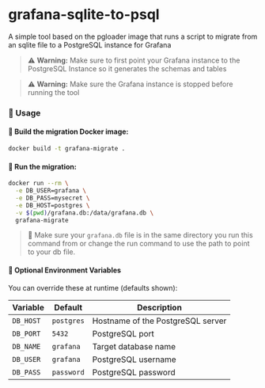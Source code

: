 # grafana-sqlite-to-psql
A simple tool based on the pgloader image that runs a script to migrate from an sqlite file to a PostgreSQL instance for Grafana

> ⚠️ **Warning:**  Make sure to first point your Grafana instance to the PostgreSQL Instance so it generates the schemas and tables

> ⚠️ **Warning:**  Make sure the Grafana instance is stopped before running the tool

### 🚀 Usage

#### 🐳 Build the migration Docker image:

```bash
docker build -t grafana-migrate .
```

#### 🔁 Run the migration:

```bash
docker run --rm \
  -e DB_USER=grafana \
  -e DB_PASS=mysecret \
  -e DB_HOST=postgres \
  -v $(pwd)/grafana.db:/data/grafana.db \
  grafana-migrate
```

> 📁 Make sure your `grafana.db` file is in the same directory you run this command from or change the run command to use the path to point to your db file.

#### 📌 Optional Environment Variables

You can override these at runtime (defaults shown):

| Variable    | Default    | Description                         |
|-------------|------------|-------------------------------------|
| `DB_HOST`   | `postgres` | Hostname of the PostgreSQL server   |
| `DB_PORT`   | `5432`     | PostgreSQL port                     |
| `DB_NAME`   | `grafana`  | Target database name                |
| `DB_USER`   | `grafana`  | PostgreSQL username                 |
| `DB_PASS`   | `password` | PostgreSQL password                 |
